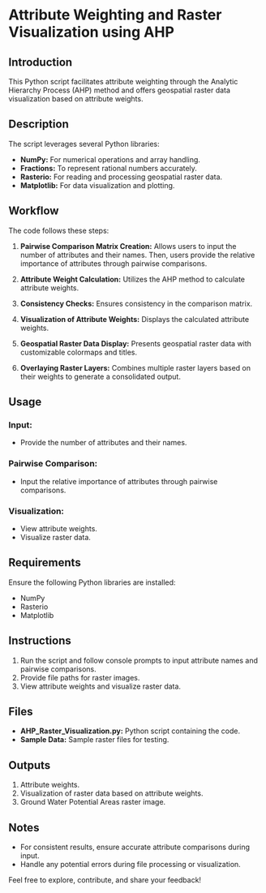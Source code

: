 # Attribute Weighting and Raster Visualization using AHP

## Introduction

This Python script facilitates attribute weighting through the Analytic Hierarchy Process (AHP) method and offers geospatial raster data visualization based on attribute weights.

## Description

The script leverages several Python libraries:

- **NumPy:** For numerical operations and array handling.
- **Fractions:** To represent rational numbers accurately.
- **Rasterio:** For reading and processing geospatial raster data.
- **Matplotlib:** For data visualization and plotting.

## Workflow

The code follows these steps:

1. **Pairwise Comparison Matrix Creation:** Allows users to input the number of attributes and their names. Then, users provide the relative importance of attributes through pairwise comparisons.

2. **Attribute Weight Calculation:** Utilizes the AHP method to calculate attribute weights.

3. **Consistency Checks:** Ensures consistency in the comparison matrix.

4. **Visualization of Attribute Weights:** Displays the calculated attribute weights.

5. **Geospatial Raster Data Display:** Presents geospatial raster data with customizable colormaps and titles.

6. **Overlaying Raster Layers:** Combines multiple raster layers based on their weights to generate a consolidated output.

## Usage

### Input:

- Provide the number of attributes and their names.
  
### Pairwise Comparison:

- Input the relative importance of attributes through pairwise comparisons.

### Visualization:

- View attribute weights.
- Visualize raster data.

## Requirements

Ensure the following Python libraries are installed:

- NumPy
- Rasterio
- Matplotlib

## Instructions

1. Run the script and follow console prompts to input attribute names and pairwise comparisons.
2. Provide file paths for raster images.
3. View attribute weights and visualize raster data.

## Files

- **AHP_Raster_Visualization.py:** Python script containing the code.
- **Sample Data:** Sample raster files for testing.

## Outputs

1. Attribute weights.
2. Visualization of raster data based on attribute weights.
3. Ground Water Potential Areas raster image.

## Notes

- For consistent results, ensure accurate attribute comparisons during input.
- Handle any potential errors during file processing or visualization.

Feel free to explore, contribute, and share your feedback!
